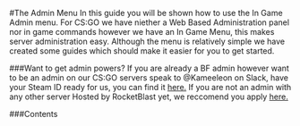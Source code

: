 #The Admin Menu
In this guide you will be shown how to use the In Game Admin menu. For CS:GO we have niether a Web Based Administration
panel nor in game commands however we have an In Game Menu, this makes server administration easy. Although the menu is
relatively simple we have created some guides which should make it easier for you to get started.

###Want to get admin powers?
If you are already a BF admin however want to be an admin on our CS:GO servers speak to @Kameeleon on Slack, have your
Steam ID ready for us, you can find it [here.](http://steamidfinder.com/) If you are not an admin with any other server 
Hosted by RocketBlast yet, we reccomend you apply [here.](http://bit.ly/adminrb)

###Contents


